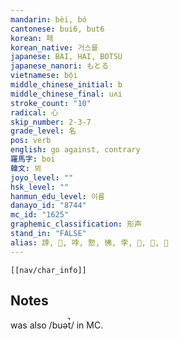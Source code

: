 ```yaml
---
mandarin: bèi, bó
cantonese: bui6, but6
korean: 패
korean_native: 거스를
japanese: BAI, HAI, BOTSU
japanese_nanori: もとる
vietnamese: bội
middle_chinese_initial: b
middle_chinese_final: uʌi
stroke_count: "10"
radical: 心
skip_number: 2-3-7
grade_level: 名
pos: verb
english: go against, contrary
羅馬字: boi
韓文: 뵈
joyo_level: ""
hsk_level: ""
hanmun_edu_level: 이름
danayo_id: "8744"
mc_id: "1625"
graphemic_classification: 形声
stand_in: "FALSE"
alias: 誖, 𢨋, 哱, 愂, 怫, 孛, 𢟥, 𢠜, 𢚦
---
```

```meta-bind-embed
[[nav/char_info]]
```
## Notes
was also /buət̚/ in MC.
